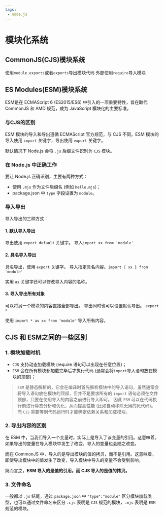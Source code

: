 ```yaml
---
tags: 
 - node.js
---
```

# 模块化系统

## CommonJS(CJS)模块系统
使用`module.exports`或者`exports`导出模块代码
外部使用`require`导入模块

## ES Modules(ESM)模块系统
ESM是在 ECMAScript 6 (ES2015/ES6) 中引入的一项重要特性，旨在取代 CommonJS 和 AMD 规范，成为 JavaScript 模块化的主要标准。

### 与CJS的区别
ESM 模块的导入和导出遵循 ECMAScript 官方规范，与 CJS 不同。ESM 模块的导入使用 `import` 关键字，导出使用 `export` 关键字。

默认情况下 Node.js 会将 `.js` 后缀文件识别为 `CJS` 模块。

### 在 Node.js 中正确工作
要让 Node.js 正确识别，主要有两种方式：
+ 使用 `.mjs` 作为文件后缀名 (例如 `hello.mjs`)；
+ package.json 中 `type` 字段设置为 `module`。

### 导入导出

导入导出的三种方式：
#### 1. 默认导入导出
导出使用 `export default` 关键字。
导入`import xx from 'module'`

#### 2. 具名导入导出
具名导出，使用 `export` 关键字。
导入指定具名内容。`import { xx } from 'module'`

实用 `as` 关键字还可以修改导入内容的名称。
#### 3. 导入导出所有对象
可以将另一个模块的内容直接全部导出。
导出同时也可以设置默认导出。
`export *`

使用 `import * as xx from 'module'` 导入所有内容。


## CJS 和 ESM之间的一些区别

### 1. 模块加载时机
+ `CJS` 支持动态加载模块 (require 语句可以出现在任意位置)；
+ `ESM` 会在所有模块都加载完毕后才执行代码 (通常会将`import`导入语句放在模块的顶部)；
> `ESM` 是静态解析的，它会在编译时首先解析模块中的导入语句，虽然通常会将导入语句放在模块的顶部，但并不是要求所有的 `import` 语句必须在文件顶部，只要在使用导入的内容之前进行导入即可。
因此 `ESM` 可以在代码执行前进行静态分析和优化，从而提高性能 (比如自动移除无用的死代码)。
而 `CJS` 需要等到代码运行时才能确定依赖关系和加载模块。
### 2. 导出内容的区别
在 ESM 中，当我们导入一个变量时，实际上是导入了该变量的引用。这意味着，如果导出的变量在导入模块中发生了改变，导入的变量也会随之改变。

而在 CommonJS 中，导入的是导出模块的值的拷贝，而不是引用。这意味着，即使导出模块中的值发生了改变，导入模块中导入的变量不会受到影响。

简而言之，**ESM 导入的是值的引用，而 CJS 导入的是值的拷贝。**

### 3. 文件命名
一般都以 `.js` 结尾，通过 `package.json` 中 `"type":"module"` 区分模块加载类型，也可以通过文件命名来区分 `.cjs` 表明是 `CJS` 规范的模块，`.mjs` 表明是 `ESM` 规范的模块。